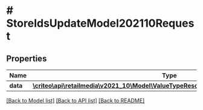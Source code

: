 # # StoreIdsUpdateModel202110Request

## Properties

Name | Type | Description | Notes
------------ | ------------- | ------------- | -------------
**data** | [**\criteo\api\retailmedia\v2021_10\Model\ValueTypeResourceOfStoreIdsUpdateModel202110**](ValueTypeResourceOfStoreIdsUpdateModel202110.md) |  | [optional]

[[Back to Model list]](../../README.md#models) [[Back to API list]](../../README.md#endpoints) [[Back to README]](../../README.md)
